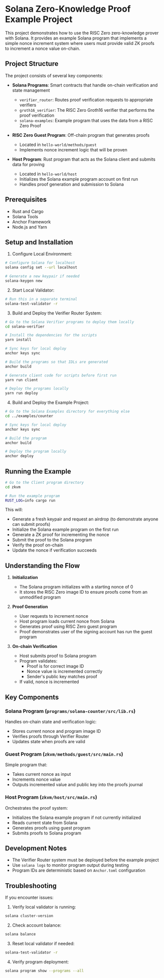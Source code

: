 # Solana Zero-Knowledge Proof Example Project

This project demonstrates how to use the RISC Zero zero-knowledge prover with Solana. 
It provides an example Solana program that implements a simple nonce increment system
 where users must provide valid ZK proofs to increment a nonce value on-chain.

## Project Structure

The project consists of several key components:

- **Solana Programs**: Smart contracts that handle on-chain verification and state management
  - `verifier_router`: Routes proof verification requests to appropriate verifiers
  - `groth16_verifier`: The RISC Zero Groth16 verifier that performs the proof verification
  - `solana-examples`: Example program that uses the data from a RISC Zero Proof

- **RISC Zero Guest Program**: Off-chain program that generates proofs
  - Located in `hello-world/methods/guest`
  - Implements nonce increment logic that will be proven

- **Host Program**: Rust program that acts as the Solana client and submits data for proving
  - Located in `hello-world/host`
  - Initializes the Solana example program account on first run
  - Handles proof generation and submission to Solana

## Prerequisites

- Rust and Cargo
- Solana Tools
- Anchor Framework
- Node.js and Yarn

## Setup and Installation

1. Configure Local Environment:
```bash
# Configure Solana for localhost
solana config set --url localhost

# Generate a new keypair if needed
solana-keygen new
```

2. Start Local Validator:
```bash
# Run this in a separate terminal
solana-test-validator -r
```

3. Build and Deploy the Verifier Router System:
```bash
# Go to the Solana Verifier programs to deploy them locally
cd solana-verifier

# Install the dependencies for the scripts
yarn install

# Sync keys for local deploy
anchor keys sync

# Build the programs so that IDLs are generated
anchor build

# Generate client code for scripts before first run
yarn run client

# Deploy the programs locally
yarn run deploy
```

4. Build and Deploy the Example Project:
```bash
# Go to the Solana Examples directory for everything else
cd ../examples/counter

# Sync keys for local deploy
anchor keys sync

# Build the program
anchor build

# Deploy the program locally
anchor deploy
```

## Running the Example

```bash
# Go to the Client program directory
cd zkvm

# Run the example program
RUST_LOG=info cargo run
```

This will:
- Generate a fresh keypair and request an airdrop (to demonstrate anyone can submit proofs)
- Initialize the Solana example program on the first run
- Generate a ZK proof for incrementing the nonce
- Submit the proof to the Solana program
- Verify the proof on-chain
- Update the nonce if verification succeeds

## Understanding the Flow

1. **Initialization**
   - The Solana program initializes with a starting nonce of 0
   - It stores the RISC Zero image ID to ensure proofs come from an unmodified program

2. **Proof Generation**
   - User requests to increment nonce
   - Host program loads current nonce from Solana
   - Generates proof using RISC Zero guest program
   - Proof demonstrates user of the signing account has run the guest program

3. **On-chain Verification**
   - Host submits proof to Solana program
   - Program validates:
     - Proof is for correct image ID
     - Nonce value is incremented correctly
     - Sender's public key matches proof
   - If valid, nonce is incremented

## Key Components

### Solana Program (`programs/solana-counter/src/lib.rs`)
Handles on-chain state and verification logic:
- Stores current nonce and program image ID
- Verifies proofs through Verifier Router
- Updates state when proofs are valid

### Guest Program (`zkvm/methods/guest/src/main.rs`)
Simple program that:
- Takes current nonce as input
- Increments nonce value
- Outputs incremented value and public key into the proofs journal

### Host Program (`zkvm/host/src/main.rs`)
Orchestrates the proof system:
- Initializes the Solana example program if not currently initialized
- Reads current state from Solana
- Generates proofs using guest program
- Submits proofs to Solana program

## Development Notes

- The Verifier Router system must be deployed before the example project
- Use `solana logs` to monitor program output during testing
- Program IDs are deterministic based on `Anchor.toml` configuration

## Troubleshooting

If you encounter issues:

1. Verify local validator is running:
```bash
solana cluster-version
```

2. Check account balance:
```bash
solana balance
```

3. Reset local validator if needed:
```bash
solana-test-validator -r
```

4. Verify program deployment:
```bash
solana program show --programs --all
```